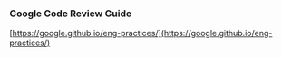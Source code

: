 ### Google Code Review Guide
[https://google.github.io/eng-practices/](https://google.github.io/eng-practices/)